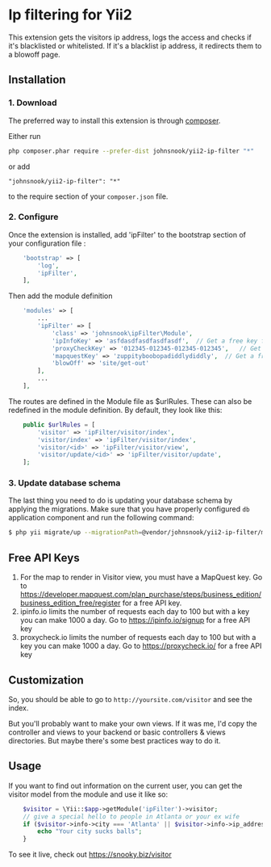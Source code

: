 Ip filtering for Yii2
=====================
This extension gets the visitors ip address, logs the access and checks if it's blacklisted or whitelisted.  If it's a blacklist ip address, it redirects them to a blowoff page.

Installation
------------

### 1. Download

The preferred way to install this extension is through [composer](http://getcomposer.org/download/).

Either run

```bash
php composer.phar require --prefer-dist johnsnook/yii2-ip-filter "*"
```

or add

```
"johnsnook/yii2-ip-filter": "*"
```

to the require section of your `composer.json` file.

### 2. Configure


Once the extension is installed, add 'ipFilter' to the bootstrap section of your configuration file  :

```php
    'bootstrap' => [
        'log',
        'ipFilter',
    ],
```

Then add the module definition
```php
    'modules' => [
        ...
        'ipFilter' => [
            'class' => 'johnsnook\ipFilter\Module',
            'ipInfoKey' => 'asfdasdfasdfasdfasdf',  // Get a free key from ipinfo.io
            'proxyCheckKey' => '012345-012345-012345-012345',   // Get a free key from proxycheck.io
            'mapquestKey' => 'zuppityboobopadiddlydiddly',  // Get a free key from https://developer.mapquest.com/user/me/apps
            'blowOff' => 'site/get-out'
        ],
        ...
    ],
```

The routes are defined in the Module file as $urlRules.  These can also be redefined in the module definition.  By default, they look like this:
```php
    public $urlRules = [
        'visitor' => 'ipFilter/visitor/index',
        'visitor/index' => 'ipFilter/visitor/index',
        'visitor/<id>' => 'ipFilter/visitor/view',
        'visitor/update/<id>' => 'ipFilter/visitor/update',
    ];
```

### 3. Update database schema

The last thing you need to do is updating your database schema by applying the
migrations. Make sure that you have properly configured `db` application component
and run the following command:

```bash
$ php yii migrate/up --migrationPath=@vendor/johnsnook/yii2-ip-filter/migrations
```

Free API Keys
-----
1) For the map to render in Visitor view, you must have a MapQuest key.  Go to https://developer.mapquest.com/plan_purchase/steps/business_edition/business_edition_free/register for a free API key.
2) ipinfo.io limits the number of requests each day to 100 but with a key you can make 1000 a day.  Go to https://ipinfo.io/signup for a free API key
3) proxycheck.io limits the number of requests each day to 100 but with a key you can make 1000 a day.  Go to https://proxycheck.io/ for a free API key


Customization
-----
So, you should be able to go to ```http://yoursite.com/visitor``` and see the index.

But you'll probably want to make your own views.  If it was me, I'd copy the controller and views to your backend or basic controllers & views directories.  But maybe there's some best practices way to do it.

Usage
-----

If you want to find out information on the current user, you can get the visitor model from the module and use it like so:
```php
    $visitor = \Yii::$app->getModule('ipFilter')->visitor;
    // give a special hello to people in Atlanta or your ex wife
    if ($visitor->info->city === 'Atlanta' || $visitor->info->ip_address === '99.203.4.238') {
        echo "Your city sucks balls";
    }
```

To see it live, check out https://snooky.biz/visitor